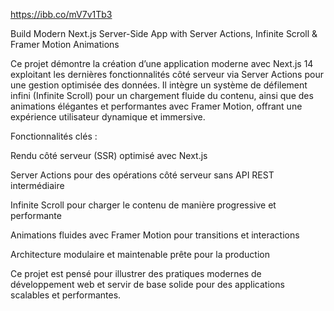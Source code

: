 https://ibb.co/mV7v1Tb3

Build Modern Next.js Server-Side App with Server Actions, Infinite Scroll & Framer Motion Animations

Ce projet démontre la création d’une application moderne avec Next.js 14 exploitant les dernières fonctionnalités côté serveur via Server Actions pour une gestion optimisée des données.
Il intègre un système de défilement infini (Infinite Scroll) pour un chargement fluide du contenu, ainsi que des animations élégantes et performantes avec Framer Motion, offrant une expérience utilisateur dynamique et immersive.

Fonctionnalités clés :

Rendu côté serveur (SSR) optimisé avec Next.js

Server Actions pour des opérations côté serveur sans API REST intermédiaire

Infinite Scroll pour charger le contenu de manière progressive et performante

Animations fluides avec Framer Motion pour transitions et interactions

Architecture modulaire et maintenable prête pour la production

Ce projet est pensé pour illustrer des pratiques modernes de développement web et servir de base solide pour des applications scalables et performantes.
